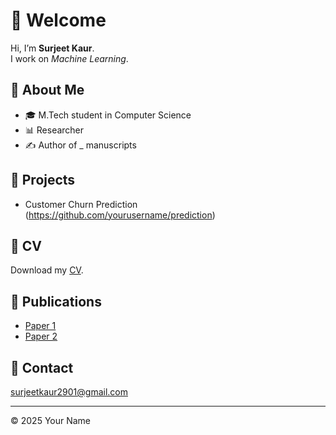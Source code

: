 # 👋 Welcome

Hi, I’m **Surjeet Kaur**.  
I work on *Machine Learning*.  

## 📄 About Me
- 🎓 M.Tech student in Computer Science  
- 📊 Researcher 
- ✍️ Author of _ manuscripts

## 📂 Projects 
- Customer Churn Prediction (https://github.com/yourusername/prediction)  

## 📄 CV
Download my [CV](cv.pdf).

## 🔬 Publications
- [Paper 1](#)  
- [Paper 2](#)  

## 📧 Contact
surjeetkaur2901@gmail.com  

---
© 2025 Your Name
